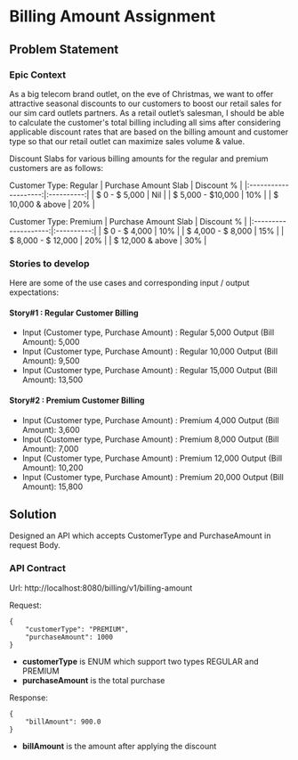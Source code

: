 # Billing Amount Assignment

## Problem Statement
### Epic Context
As a big telecom brand outlet, on the eve of Christmas, we want to offer attractive seasonal discounts to our
customers to boost our retail sales for our sim card outlets partners.
As a retail outlet’s salesman, I should be able to calculate the customer's total billing including all
sims after considering applicable discount rates that are based on the billing amount and customer type
so that our retail outlet can maximize sales volume & value.

Discount Slabs for various billing amounts for the regular and premium customers are as follows:

Customer Type: Regular 
| Purchase Amount Slab | Discount % |
|:--------------------:|:----------:|
| $ 0 - $ 5,000        | Nil        |
| $ 5,000 - $10,000    | 10%        |
| $ 10,000 & above     | 20%        |
                                             
Customer Type: Premium
| Purchase Amount Slab | Discount % |
|:--------------------:|:----------:|
| $ 0 - $ 4,000        | 10%        |
| $ 4,000 - $ 8,000    | 15%        | 
| $ 8,000 - $ 12,000   | 20%        | 
| $ 12,000 & above     | 30%        |
                                             

### Stories to develop
Here are some of the use cases and corresponding input / output expectations:
#### Story#1 : Regular Customer Billing
- Input (Customer type, Purchase Amount) : Regular 5,000 Output (Bill Amount): 5,000
- Input (Customer type, Purchase Amount) : Regular 10,000 Output (Bill Amount): 9,500
- Input (Customer type, Purchase Amount) : Regular 15,000 Output (Bill Amount): 13,500
#### Story#2 : Premium Customer Billing
- Input (Customer type, Purchase Amount) : Premium 4,000 Output (Bill Amount): 3,600
- Input (Customer type, Purchase Amount) : Premium 8,000 Output (Bill Amount): 7,000
- Input (Customer type, Purchase Amount) : Premium 12,000 Output (Bill Amount): 10,200
- Input (Customer type, Purchase Amount) : Premium 20,000 Output (Bill Amount): 15,800


## Solution

Designed an API which accepts CustomerType and PurchaseAmount in request Body. 

### API Contract

Url: http://localhost:8080/billing/v1/billing-amount

Request: 
```
{
	"customerType": "PREMIUM",
	"purchaseAmount": 1000
}
```

- **customerType** is ENUM which support two types REGULAR and PREMIUM
- **purchaseAmount** is the total purchase

Response:
```
{
	"billAmount": 900.0
}
```
- **billAmount** is the amount after applying the discount
